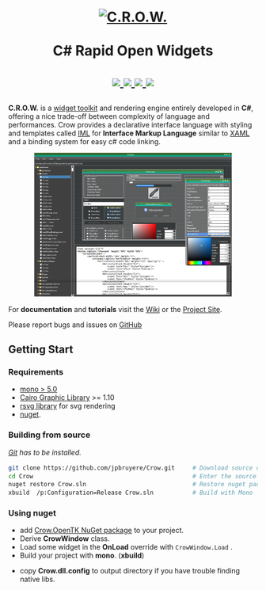 <h1 align="center">
  <br>
  <a href="http://www.amitmerchant.com/electron-markdownify">
    <img src="https://github.com/jpbruyere/Crow/blob/master/Images/Icons/crow.png" alt="C.R.O.W." width="140">
  </a>
  <br>  
    <br>
  C# Rapid Open Widgets
  <br>  
<p align="center">
  <a href="https://www.paypal.me/GrandTetraSoftware">
    <img src="https://img.shields.io/badge/Donate-PayPal-green.svg">
  </a>
  <a href="https://www.nuget.org/packages/Crow.OpenTK">
    <img src="https://buildstats.info/nuget/Crow.OpenTK">
  </a>
  <a href="https://travis-ci.org/jpbruyere/Crow">
      <img src="https://travis-ci.org/jpbruyere/Crow.svg?branch=master">
  </a>
  <a href="https://ci.appveyor.com/project/jpbruyere/Crow">
    <img src="https://ci.appveyor.com/api/projects/status/j387lo59vnov8jbc?svg=true">
  </a>
</p>
</h1>

**C.R.O.W.** is a [widget toolkit](https://en.wikipedia.org/wiki/Widget_toolkit) and
rendering engine entirely developed in **C#**, offering a nice trade-off between
complexity of language and performances. Crow provides a declarative interface language
with styling and templates
called [IML](interface-markup-language) for **Interface Markup Language** similar to
[XAML](https://en.wikipedia.org/wiki/Extensible_Application_Markup_Language) and a binding system
for easy c# code linking.
<p align="center">
  <a href="https://github.com/jpbruyere/Crow/blob/master/Images/screenshot.png">
    <img src="https://github.com/jpbruyere/Crow/blob/master/Images/screenshot.png" width="400">
  </a>
</p>

For **documentation** and **tutorials** visit the [Wiki](https://github.com/jpbruyere/Crow/wiki)
or the [Project Site](https://jpbruyere.github.io/Crow/).

Please report bugs and issues on [GitHub](https://github.com/jpbruyere/Crow/issues)

## Getting Start

### Requirements
- [mono > 5.0](http://www.mono-project.com/download/)
- [Cairo Graphic Library](https://cairographics.org/) >= 1.10 
- [rsvg library](https://developer.gnome.org/rsvg/) for svg rendering
- [nuget](https://www.nuget.org/).

### Building from source

_[Git](https://git-scm.com) has to be installed._

```bash
git clone https://github.com/jpbruyere/Crow.git     # Download source code from github
cd Crow                                             # Enter the source directory
nuget restore Crow.sln                              # Restore nuget packages
xbuild  /p:Configuration=Release Crow.sln           # Build with Mono 
```

### Using nuget

* add [Crow.OpenTK NuGet package](https://www.nuget.org/packages/Crow.OpenTK/) to your project.
* Derive **CrowWindow** class.
* Load some widget in the **OnLoad** override with `CrowWindow.Load` .
* Build your project with **mono**. (**xbuild**)
- copy **Crow.dll.config** to output directory if you have trouble finding native libs.
